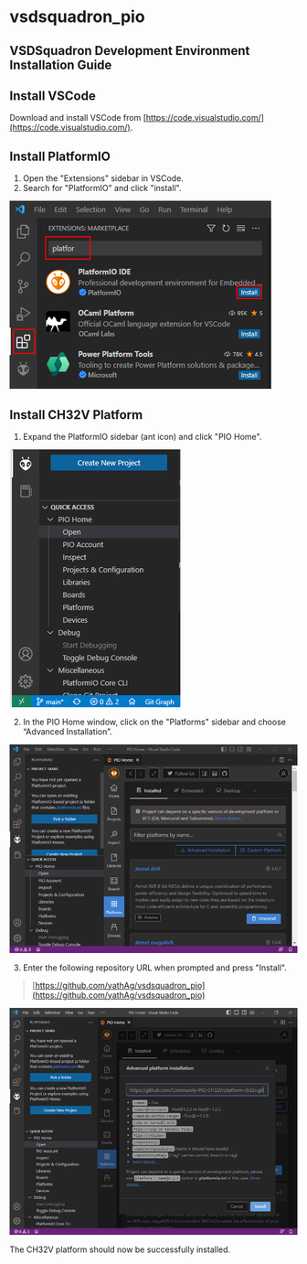 # vsdsquadron_pio

## VSDSquadron Development Environment Installation Guide

## Install VSCode

Download and install VSCode from [https://code.visualstudio.com/](https://code.visualstudio.com/).

## Install PlatformIO

1. Open the "Extensions" sidebar in VSCode.
2. Search for "PlatformIO" and click "install".

![PlatformIO Extension Installation](docs/pio_extension_install.png)

## Install CH32V Platform

1. Expand the PlatformIO sidebar (ant icon) and click "PIO Home".

![PIO Home](docs/pio_home.png)

2. In the PIO Home window, click on the "Platforms" sidebar and choose “Advanced Installation”.

![Advanced Installation](docs/platform_install.png)

3. Enter the following repository URL when prompted and press "Install".

> [https://github.com/yathAg/vsdsquadron_pio](https://github.com/yathAg/vsdsquadron_pio)

![Platform Installation](docs/platform_install_2.png)

The CH32V platform should now be successfully installed.
